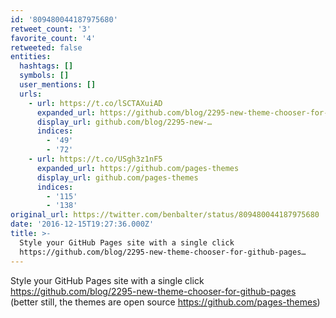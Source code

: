 ```yaml
---
id: '809480044187975680'
retweet_count: '3'
favorite_count: '4'
retweeted: false
entities:
  hashtags: []
  symbols: []
  user_mentions: []
  urls:
    - url: https://t.co/lSCTAXuiAD
      expanded_url: https://github.com/blog/2295-new-theme-chooser-for-github-pages
      display_url: github.com/blog/2295-new-…
      indices:
        - '49'
        - '72'
    - url: https://t.co/USgh3z1nF5
      expanded_url: https://github.com/pages-themes
      display_url: github.com/pages-themes
      indices:
        - '115'
        - '138'
original_url: https://twitter.com/benbalter/status/809480044187975680
date: '2016-12-15T19:27:36.000Z'
title: >-
  Style your GitHub Pages site with a single click
  https://github.com/blog/2295-new-theme-chooser-for-github-pages…
---
```


Style your GitHub Pages site with a single click https://github.com/blog/2295-new-theme-chooser-for-github-pages (better still, the themes are open source https://github.com/pages-themes)